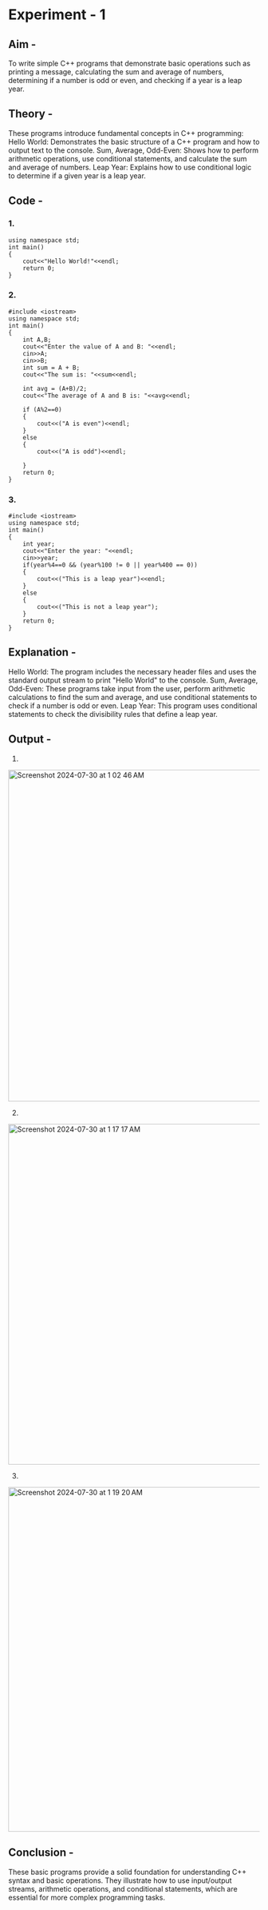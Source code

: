 # Experiment - 1 

## Aim - 
To write simple C++ programs that demonstrate basic operations such as 
printing a message, calculating the sum and average of numbers, determining if a number is odd or even, and checking if a year is a leap year.

## Theory - 
These programs introduce fundamental concepts in C++ programming:
Hello World: Demonstrates the basic structure of a C++ program and how to output text to the console.
Sum, Average, Odd-Even: Shows how to perform arithmetic operations, use conditional statements, and calculate the sum and average of numbers.
Leap Year: Explains how to use conditional logic to determine if a given year is a leap year.

## Code - 
### 1. 
``` #include <iostream>
using namespace std;
int main()
{
    cout<<"Hello World!"<<endl;
    return 0;
}
```

### 2.
```
#include <iostream>
using namespace std;
int main()
{
    int A,B;
    cout<<"Enter the value of A and B: "<<endl;
    cin>>A;
    cin>>B;
    int sum = A + B;
    cout<<"The sum is: "<<sum<<endl;

    int avg = (A+B)/2;
    cout<<"The average of A and B is: "<<avg<<endl;

    if (A%2==0)
    {
        cout<<("A is even")<<endl;
    }
    else
    {
        cout<<("A is odd")<<endl;

    }
    return 0;
}
```
### 3.
```
#include <iostream>
using namespace std;
int main()
{
    int year;
    cout<<"Enter the year: "<<endl;
    cin>>year;
    if(year%4==0 && (year%100 != 0 || year%400 == 0))
    {
        cout<<("This is a leap year")<<endl;
    }
    else
    {
        cout<<("This is not a leap year");
    }
    return 0;
}
```
## Explanation - 
Hello World: The program includes the necessary header files and uses the standard output stream to print "Hello World" to the console.
Sum, Average, Odd-Even: These programs take input from the user, perform arithmetic calculations to find the sum and average, and use conditional statements to check if a number is odd or even.
Leap Year: This program uses conditional statements to check the divisibility rules that define a leap year.

## Output - 
1.
<img width="664" alt="Screenshot 2024-07-30 at 1 02 46 AM" src="https://github.com/user-attachments/assets/1e859e8b-bff8-48f7-8279-a1a2c53d25b5">

2.
<img width="682" alt="Screenshot 2024-07-30 at 1 17 17 AM" src="https://github.com/user-attachments/assets/0c4554b7-ad24-4597-bb5b-5a6975e97080">

3.
<img width="690" alt="Screenshot 2024-07-30 at 1 19 20 AM" src="https://github.com/user-attachments/assets/3ffc2392-add4-407e-aba4-45f6610a08a5">

## Conclusion -
These basic programs provide a solid foundation for understanding C++ syntax and basic operations. 
They illustrate how to use input/output streams, arithmetic operations, and conditional statements, which are essential for more complex programming tasks.





